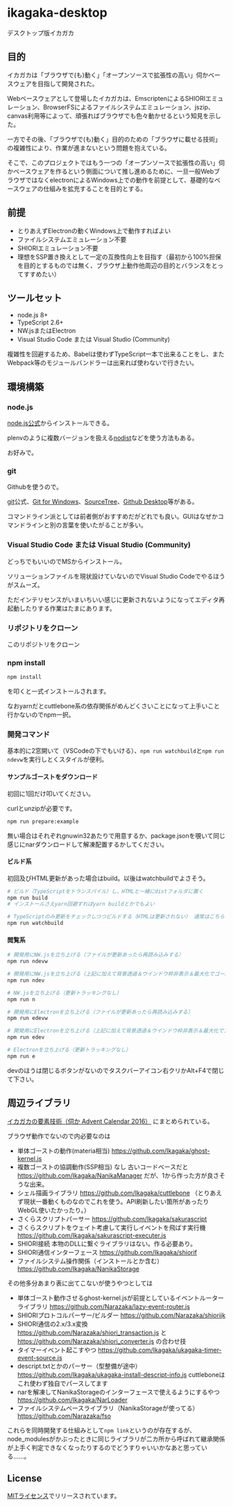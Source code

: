 # ikagaka-desktop

デスクトップ版イカガカ

## 目的

イカガカは「ブラウザで(も)動く」「オープンソースで拡張性の高い」伺かベースウェアを目指して開発された。

Webベースウェアとして登場したイカガカは、EmscriptenによるSHIORIエミュレーション、BrowserFSによるファイルシステムエミュレーション、jszip、canvas利用等によって、頑張ればブラウザでも色々動かせるという知見を示した。

一方でその後、「ブラウザで(も)動く」目的のための「ブラウザに載せる技術」の複雑性により、作業が進まないという問題を抱えている。

そこで、このプロジェクトではもう一つの「オープンソースで拡張性の高い」伺かベースウェアを作るという側面について推し進めるために、一旦一般WebブラウザではなくelectronによるWindows上での動作を前提として、基礎的なベースウェアの仕組みを拡充することを目的とする。

## 前提

- とりあえずElectronの動くWindows上で動作すればよい
- ファイルシステムエミュレーション不要
- SHIORIエミュレーション不要
- 理想をSSP置き換えとして一定の互換性向上を目指す（最初から100%担保を目的とするものでは無く、ブラウザ上動作他周辺の目的とバランスをとってすすめたい）

## ツールセット

- node.js 8+
- TypeScript 2.6+
- NW.jsまたはElectron
- Visual Studio Code または Visual Studio (Community)

複雑性を回避するため、Babelは使わずTypeScript一本で出来ることをし、またWebpack等のモジュールバンドラーは出来れば使わないで行きたい。

## 環境構築

### node.js

[node.js公式](https://nodejs.org/ja/)からインストールできる。

plenvのように複数バージョンを扱える[nodist](https://github.com/marcelklehr/nodist)などを使う方法もある。

お好みで。

### git

Githubを使うので。

[git](https://git-scm.com/downloads)公式、[Git for Windows](http://gitforwindows.org/)、[SourceTree](https://ja.atlassian.com/software/sourcetree)、[Github Desktop](https://desktop.github.com/)等がある。

コマンドライン派としては前者側がおすすめだがどれでも良い。GUIはなぜかコマンドラインと別の言葉を使いたがることが多い。

### Visual Studio Code または Visual Studio (Community)

どっちでもいいのでMSからインストール。

ソリューションファイルを現状設けていないのでVisual Studio Codeでやるほうがスムーズ。

ただインテリセンスがいまいちいい感じに更新されないようになってエディタ再起動したりする作業はたまにあります。

### リポジトリをクローン

このリポジトリをクローン

### npm install

```bash
npm install
```

を叩くと一式インストールされます。

なおyarnだとcuttlebone系の依存関係がめんどくさいことになって上手いこと行かないのでnpm一択。

### 開発コマンド

基本的に2窓開いて（VSCodeの下でもいける）、`npm run watchbuild`と`npm run ndevw`を実行しとくスタイルが便利。

#### サンプルゴーストをダウンロード

初回に1回だけ叩いてください。

curlとunzipが必要です。

```bash
npm run prepare:example
```

無い場合はそれぞれgnuwin32あたりで用意するか、package.jsonを覗いて同じ感じにnarダウンロードして解凍配置するかしてください。

#### ビルド系

初回及びHTML更新があった場合はbuild。以後はwatchbuildでよさそう。

```bash
# ビルド（TypeScriptをトランスパイル）し、HTMLと一緒にdistフォルダに置く
npm run build
# インストールさえyarn回避すればyarn buildとかでもよい

# TypeScriptのみ更新をチェックしつつビルドする（HTMLは更新されない） 通常はこちらで良いと思う
npm run watchbuild
```

#### 閲覧系

```bash
# 開発用にNW.jsを立ち上げる（ファイルが更新あったら再読み込みする）
npm run ndevw

# 開発用にNW.jsを立ち上げる（上記に加えて背景透過＆ウインドウ枠非表示＆最大化でゴーストっぽくなる）
npm run ndev

# NW.jsを立ち上げる（更新トラッキングなし）
npm run n

# 開発用にElectronを立ち上げる（ファイルが更新あったら再読み込みする）
npm run edevw

# 開発用にElectronを立ち上げる（上記に加えて背景透過＆ウインドウ枠非表示＆最大化でゴーストっぽくなる）
npm run edev

# Electronを立ち上げる（更新トラッキングなし）
npm run e
```

devのほうは閉じるボタンがないのでタスクバーアイコン右クリかAlt+F4で閉じて下さい。

## 周辺ライブラリ

[イカガカの要素技術（伺か Advent Calendar 2016）](http://narazaka.blog109.fc2.com/blog-entry-238.html) にまとめられている。

ブラウザ動作でないので内必要なのは

- 単体ゴーストの動作(materia相当) https://github.com/Ikagaka/ghost-kernel.js
- 複数ゴーストの協調動作(SSP相当) なし 古いコードベースだと https://github.com/Ikagaka/NanikaManager だが、1から作った方が良さそうな出来。
- シェル描画ライブラリ https://github.com/Ikagaka/cuttlebone （とりあえず現状一番動くものなのでこれを使う。API刷新したい箇所があったりWebGL使いたかったり。）
- さくらスクリプトパーサー https://github.com/Ikagaka/sakurascript
- さくらスクリプトをウェイト考慮して実行しイベントを飛ばす実行機 https://github.com/Ikagaka/sakurascript-executer.js
- SHIORI接続 本物のDLLに繋ぐライブラリはない。作る必要あり。
- SHIORI通信インターフェース https://github.com/Ikagaka/shiorif
- ファイルシステム操作関係（インストールとか含む） https://github.com/Ikagaka/NanikaStorage

その他多分あまり表に出てこないが使うやつとしては

- 単体ゴースト動作させるghost-kernel.jsが前提としているイベントルーターライブラリ https://github.com/Narazaka/lazy-event-router.js
- SHIORIプロトコルパーサー/ビルダー https://github.com/Narazaka/shiorijk
- SHIORI通信の2.x/3.x変換 https://github.com/Narazaka/shiori_transaction.js と https://github.com/Narazaka/shiori_converter.js の合わせ技
- タイマーイベント起こすやつ https://github.com/Ikagaka/ukagaka-timer-event-source.js
- descript.txtとかのパーサー（型整備が途中） https://github.com/Ikagaka/ukagaka-install-descript-info.js cuttleboneはこれ使わず独自でパースしてます
- narを解凍してNanikaStorageのインターフェースで使えるようにするやつ https://github.com/Ikagaka/NarLoader
- ファイルシステムベースライブラリ（NanikaStorageが使ってる） https://github.com/Narazaka/fso

これらを同時開発する仕組みとして`npm link`というのが存在するが、node_modulesがかぶったときに同じライブラリが二カ所から呼ばれて継承関係が上手く判定できなくなったりするのでどうすりゃいいかなあと思っている……。

## License

[MITライセンス](https://narazaka.net/license/MIT?2018)でリリースされています。
